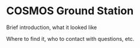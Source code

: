 # COSMOS Ground Station

Brief introduction, what it looked like

Where to find it, who to contact with questions, etc.